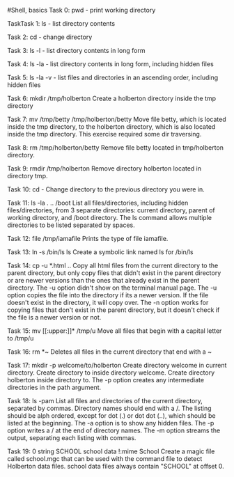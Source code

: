 #Shell, basics
Task 0: pwd - print working directory

TaskTask 1: ls - list directory contents

Task 2: cd - change directory

Task 3: ls -l - list directory contents in long form

Task 4: ls -la - list directory contents in long form, including hidden files

Task 5: ls -la -v  - list files and directories in an ascending order, including hidden files

Task 6: mkdir /tmp/holberton Create a holberton directory inside the tmp directory

Task 7: mv /tmp/betty /tmp/holberton/betty Move file betty, which is located inside the tmp directory, to the holberton directory, which is also located inside the tmp directory. This exercise required some dir traversing.

Task 8: rm /tmp/holberton/betty Remove file betty located in tmp/holberton directory.

Task 9: rmdir /tmp/holberton Remove directory holberton located in directory tmp.

Task 10: cd - Change directory to the previous directory you were in.

Task 11: ls -la . .. /boot List all files/directories, including hidden files/directories, from 3 separate directories: current directory, parent of working directory, and /boot directory. The ls command allows multiple directories to be listed separated by spaces.

Task 12: file /tmp/iamafile Prints the type of file iamafile.

Task 13: ln -s /bin/ls ls Create a symbolic link named ls for /bin/ls

Task 14: cp -u *.html .. Copy all html files from the current directory to the parent directory, but only copy files that didn't exist in the parent directory or are newer versions than the ones that already exist in the parent directory. The -u option didn't show on the terminal manual page. The -u option copies the file into the directory if its a newer version. If the file doesn't exist in the directory, it will copy over. The -n option works for copying files that don't exist in the parent directory, but it doesn't check if the file is a newer version or not.

Task 15: mv [[:upper:]]* /tmp/u Move all files that begin with a capital letter to /tmp/u

Task 16: rm *~ Deletes all files in the current directory that end with a ~

Task 17: mkdir -p welcome/to/holberton Create directory welcome in current directory. Create directory to inside directory welcome. Create directory holberton inside directory to. The -p option creates any intermediate directories in the path argument.

Task 18: ls -pam List all files and directories of the current directory, separated by commas. Directory names should end with a /. The listing should be alph ordered, except for dot (.) or dot dot (..), which should be listed at the beginning. The -a option is to show any hidden files. The -p option writes a / at the end of directory names. The -m option streams the output, separating each listing with commas.

Task 19: 0 string SCHOOL school data !:mime School Create a magic file called school.mgc that can be used with the command file to detect Holberton data files. school data files always contain "SCHOOL" at offset 0.
